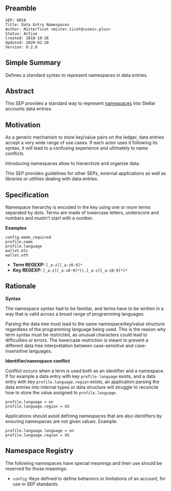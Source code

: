## Preamble

```
SEP: 0018
Title: Data Entry Namespaces
Author: MisterTicot <mister.ticot@cosmic.plus>
Status: Active
Created: 2018-10-26
Updated: 2020-02-20
Version: 0.2.0
```

## Simple Summary

Defines a standard syntax to represent namespaces in data entries.

## Abstract

This SEP provides a standard way to represent
[namespaces](https://en.wikipedia.org/wiki/Namespace) into Stellar accounts
data entries.

## Motivation

As a generic mechanism to store key/value pairs on the ledger, data entries
accept a very wide range of use cases. If each actor uses it following its
syntax, it will lead to a confusing experience and ultimately to name conflicts.

Introducing namespaces allow to hierarchize and organize data.

This SEP provides guidelines for other SEPs, external applications as well as
libraries or utilities dealing with data entries.

## Specification

Namespace hierarchy is encoded in the key using one or more terms separated by
dots. Terms are made of lowercase letters, underscore and numbers and mustn't
start with a number.

**Examples**

```
config.memo_required
profile.name
profile.language
wallet.btc
wallet.eth
```

* **Term REGEXP:** `[_a-z][_a-z0-9]*`
* **Key REGEXP:** `[_a-z][_a-z0-9]*(\.[_a-z][_a-z0-9]*)*`

## Rationale

**Syntax**

The namespace syntax had to be familiar, and terms have to be written in a way
that is valid across a broad range of programming languages.

Parsing the data tree must lead to the same namespace/key/value structure
regardless of the programming language being used. This is the reason why term
syntax must be restricted, as unusual characters could lead to difficulties or
errors. The lowercase restriction is meant to prevent a different data tree
interpretation between case-sensitive and case-insensitive languages.

**Identifier/namespace conflict**

Conflict occurs when a term is used both as an identifier and a namespace. If
for example a data entry with key `profile.language` exists, and a data entry
with key `profile.language.region` exists, an application parsing the data
entries into internal types or data structure will struggle to reconcile how to
store the value assigned to `profile.language`.

```
profile.language = en
profile.language.region = US
```

Applications should avoid defining namespaces that are also identifiers by
ensuring namespaces are not given values. Example:

```
profile.language.language = en
profile.language.region = US
```

## Namespace Registry

The following namespaces have special meanings and their use should be reserved
for those meanings:

- `config`: Keys defined to define behaviors or limitations of an account, for use in SEP standards.
